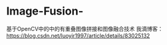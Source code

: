 # Image-Fusion-
基于OpenCV中的中的有重叠图像拼接和图像融合技术
我滴博客：
https://blog.csdn.net/luoyir1997/article/details/83025132
